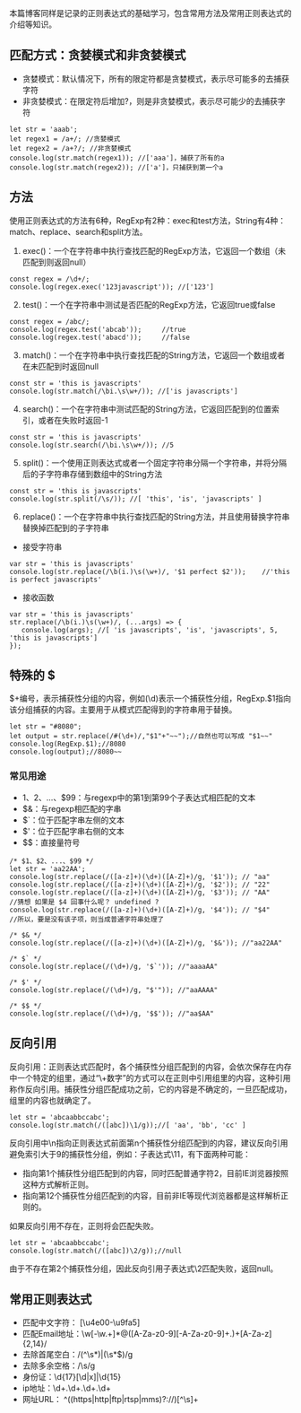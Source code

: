 <p>
本篇博客同样是记录的正则表达式的基础学习，包含常用方法及常用正则表达式的介绍等知识。
</p>

## 匹配方式：贪婪模式和非贪婪模式
* 贪婪模式：默认情况下，所有的限定符都是贪婪模式，表示尽可能多的去捕获字符
* 非贪婪模式：在限定符后增加?，则是非贪婪模式，表示尽可能少的去捕获字符

```
let str = 'aaab';
let regex1 = /a+/; //贪婪模式
let regex2 = /a+?/; //非贪婪模式
console.log(str.match(regex1)); //['aaa']，捕获了所有的a
console.log(str.match(regex2)); //['a']，只捕获到第一个a
```

## 方法
<p>
使用正则表达式的方法有6种，RegExp有2种：exec和test方法，String有4种：match、replace、search和split方法。
</p>

1. exec()：一个在字符串中执行查找匹配的RegExp方法，它返回一个数组（未匹配到则返回null）

```
const regex = /\d+/;
console.log(regex.exec('123javascript')); //['123']
```
2. test()：一个在字符串中测试是否匹配的RegExp方法，它返回true或false

```
const regex = /abc/;
console.log(regex.test('abcab'));     //true
console.log(regex.test('abacd'));     //false
```
3. match()：一个在字符串中执行查找匹配的String方法，它返回一个数组或者在未匹配到时返回null

```
const str = 'this is javascripts'
console.log(str.match(/\bi.\s\w+/)); //['is javascripts']
```

4. search()：一个在字符串中测试匹配的String方法，它返回匹配到的位置索引，或者在失败时返回-1

```
const str = 'this is javascripts'
console.log(str.search(/\bi.\s\w+/)); //5
```
5. split()：一个使用正则表达式或者一个固定字符串分隔一个字符串，并将分隔后的子字符串存储到数组中的String方法

```
const str = 'this is javascripts'
console.log(str.split(/\s/)); //[ 'this', 'is', 'javascripts' ]
```
6. replace()：一个在字符串中执行查找匹配的String方法，并且使用替换字符串替换掉匹配到的子字符串
* 接受字符串

```
var str = 'this is javascripts'
console.log(str.replace(/\b(i.)\s(\w+)/, '$1 perfect $2'));    //'this is perfect javascripts'
```
* 接收函数

```
var str = 'this is javascripts'
str.replace(/\b(i.)\s(\w+)/, (...args) => {
   console.log(args); //[ 'is javascripts', 'is', 'javascripts', 5, 'this is javascripts']
});  
```

## 特殊的 $
<p>
$+编号，表示捕获性分组的内容，例如(\d)表示一个捕获性分组，RegExp.$1指向该分组捕获的内容。主要用于从模式匹配得到的字符串用于替换。
</p>

```
let str = "#8080";
let output = str.replace(/#(\d+)/,"$1"+"~~");//自然也可以写成 "$1~~"
console.log(RegExp.$1);//8080
console.log(output);//8080~~
```
### 常见用途
* $1、$2、...、$99：与regexp中的第1到第99个子表达式相匹配的文本
* $&：与regexp相匹配的字串
* $`：位于匹配字串左侧的文本
* $'：位于匹配字串右侧的文本
* $$：直接量符号

```
/* $1、$2、...、$99 */
let str = 'aa22AA';
console.log(str.replace(/([a-z]+)(\d+)([A-Z]+)/g, '$1')); // "aa"
console.log(str.replace(/([a-z]+)(\d+)([A-Z]+)/g, '$2')); // "22"
console.log(str.replace(/([a-z]+)(\d+)([A-Z]+)/g, '$3')); // "AA"
//猜想 如果是 $4 回事什么呢？ undefined ? 
console.log(str.replace(/([a-z]+)(\d+)([A-Z]+)/g, '$4')); // "$4"
//所以，要是没有该子项，则当成普通字符串处理了
    
/* $& */
console.log(str.replace(/([a-z]+)(\d+)([A-Z]+)/g, '$&')); //"aa22AA"

/* $` */
console.log(str.replace(/(\d+)/g, '$`')); //"aaaaAA"

/* $' */
console.log(str.replace(/(\d+)/g, "$'")); //"aaAAAA"

/* $$ */
console.log(str.replace(/(\d+)/g, '$$')); //"aa$AA"
```
## 反向引用
<p>
反向引用：正则表达式匹配时，各个捕获性分组匹配到的内容，会依次保存在内存中一个特定的组里，通过“\+数字”的方式可以在正则中引用组里的内容，这种引用称作反向引用。捕获性分组匹配成功之前，它的内容是不确定的，一旦匹配成功，组里的内容也就确定了。
</p>

```
let str = 'abcaabbccabc';
console.log(str.match(/([abc])\1/g));//[ 'aa', 'bb', 'cc' ]
```
<p>
反向引用中\n指向正则表达式前面第n个捕获性分组匹配到的内容，建议反向引用避免索引大于9的捕获性分组，例如：子表达式\11，有下面两种可能：
</p>

* 指向第1个捕获性分组匹配到的内容，同时匹配普通字符2，目前IE浏览器按照这种方式解析正则。
* 指向第12个捕获性分组匹配到的内容，目前非IE等现代浏览器都是这样解析正则的。
<p>
如果反向引用不存在，正则将会匹配失败。
</p>

```
let str = 'abcaabbccabc';
console.log(str.match(/([abc])\2/g));//null
```
<p>
由于不存在第2个捕获性分组，因此反向引用子表达式\2匹配失败，返回null。
</p>

## 常用正则表达式
* 匹配中文字符： [\u4e00-\u9fa5]
* 匹配Email地址：\w[-\w.+]*@([A-Za-z0-9][-A-Za-z0-9]+\.)+[A-Za-z]{2,14}/
* 去除首尾空白：/(^\s*)|(\s*$)/g
* 去除多余空格：/\s/g
* 身份证：\d{17}[\d|x]|\d{15}
* ip地址：\d+\.\d+\.\d+\.\d+
* 网址URL： ^((https|http|ftp|rtsp|mms)?:\/\/)[^\s]+
